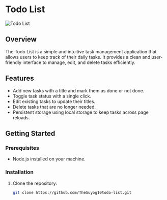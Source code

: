 # Todo List

![Todo List](https://encrypted-tbn0.gstatic.com/images?q=tbn:ANd9GcTltZES8eAOOK3pTQopsvuM75GLOTTjwIYxXQ&usqp=CAU)

## Overview

The Todo List is a simple and intuitive task management application that allows users to keep track of their daily tasks. It provides a clean and user-friendly interface to manage, edit, and delete tasks efficiently.

## Features

- Add new tasks with a title and mark them as done or not done.
- Toggle task status with a single click.
- Edit existing tasks to update their titles.
- Delete tasks that are no longer needed.
- Persistent storage using local storage to keep tasks across page reloads.

## Getting Started

### Prerequisites

- Node.js installed on your machine.

### Installation

1. Clone the repository:

   ```bash
   git clone https://github.com/TheSuyog10todo-list.git
   ```
